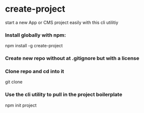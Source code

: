 
# create-project

start a new App or CMS project easily with this cli utilitiy


### Install globally with npm:

npm install -g create-project


### Create new repo without at .gitignore but with a license


### Clone repo and cd into it

git clone <repo url>


### Use the cli utility to pull in the project boilerplate

npm init project
